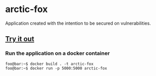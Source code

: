# arctic-fox
Application created with the intention to be secured on vulnerabilities.

## [Try it out](https://arcticfox.herokuapp.com/)

### Run the application on a docker container
```console
foo@bar:~$ docker build . -t arctic-fox
foo@bar:~$ docker run -p 5000:5000 arctic-fox
```
